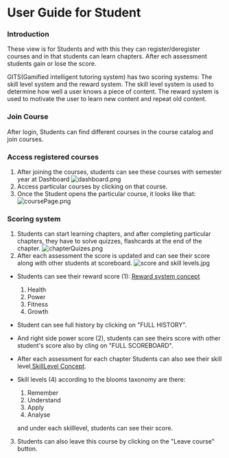 # User Guide for Student
### Introduction
These view is for Students and with this they can register/deregister courses and in that students can learn chapters.
After ech assessment students gain or lose the score.

GITS(Gamified intelligent tutoring system) has two scoring systems: The skill level system and the reward system. The skill level system is used to determine how well a user knows a piece of content. The reward system is used to motivate the user to learn new content and repeat old content.
### Join Course
After login, Students can find different courses in the course catalog and join courses.
### Access registered courses
1. After joining the courses, students can see these courses with semester year at Dashboard ![dashboard.png](..%2FImages%2Fdashboard.png)
2. Access particular courses by clicking on that course. 
3. Once the Student opens the particular course, it looks like that:
![coursePage.png](..%2FImages%2FcoursePage.png)
### Scoring system
1. Students can start learning chapters, and after completing particular chapters, they have to solve quizzes, flashcards at the end of the chapter.
![chapterQuizes.png](..%2FImages%2FchapterQuizes.png)
2. After each assessment the score is updated and can see their score along with other students at scoreboard.
![score and skill levels.jpg](..%2FImages%2Fscore%20and%20skill%20levels.jpg)

  - Students can see their reward score (1):  [ Reward system concept](https://gits-enpro.readthedocs.io/en/latest/dev-manuals/gamification/Scoring%20System.html#the-reward-systemHere)
     1. Health 
     2. Power 
     3. Fitness 
     4. Growth
  - Student can see full history by clicking on "FULL HISTORY".
  - And right side power score (2), students can see theirs score with other student's score also by cling on "FULL SCOREBOARD". 

  - After each assessment for each chapter Students can also see their skill level[ SkillLevel Concept](https://gits-enpro.readthedocs.io/en/latest/dev-manuals/gamification/Scoring%20System.html#the-reward-systemHere).
   
  - Skill levels (4) according to the blooms taxonomy are there:
    1. Remember
    2. Understand
    3. Apply
    4. Analyse
   
    and under each skilllevel, students can see their score.


3. Students can also leave this course by clicking on the "Leave course" button.
